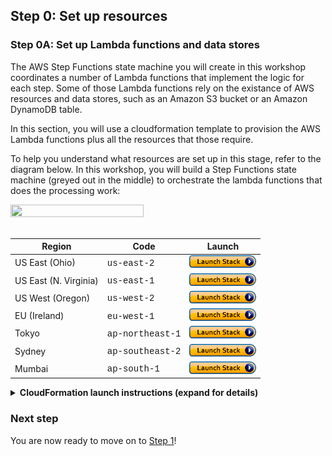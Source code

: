 ## Step 0: Set up resources

### Step 0A: Set up Lambda functions and data stores

The AWS Step Functions state machine you will create in this workshop coordinates a number of Lambda functions that implement the logic for each step. Some of those Lambda functions rely on the existance of AWS resources and data stores, such as an Amazon S3 bucket or an Amazon DynamoDB table.

In this section, you will use a cloudformation template to provision the AWS Lambda functions plus all the resources that those require.

To help you understand what resources are set up in this stage, refer to the diagram below. In this workshop, you will build a Step Functions state machine (greyed out in the middle) to orchestrate the lambda functions that does the processing work:
<br/>

<img src="images/0-resource-setup.png" width="65%" height="65%">

<br/>
<br/>

Region| Code | Launch
------|------|-------
US East (Ohio)| <span style="font-family:'Courier';">us-east-2</span> | [![Launch Step 0A in us-east-2](images/cfn-launch-stack.png)](https://console.aws.amazon.com/cloudformation/home?region=us-east-2#/stacks/new?stackName=sfn-workshop-setup&templateURL=https://s3-us-east-2.amazonaws.com/image-processing-step-functions-workshop-us-east-2/cloudformation/step0-sam.yaml)
US East (N. Virginia) | <span style="font-family:'Courier';">us-east-1</span> | [![Launch Step 0A in us-east-1](images/cfn-launch-stack.png)](https://console.aws.amazon.com/cloudformation/home?region=us-east-1#/stacks/new?stackName=sfn-workshop-setup&templateURL=https://s3.amazonaws.com/image-processing-step-functions-workshop-us-east-1/cloudformation/step0-sam.yaml)
US West (Oregon) | <span style="font-family:'Courier';">us-west-2</span> | [![Launch Step 0A in us-west-2](images/cfn-launch-stack.png)](https://console.aws.amazon.com/cloudformation/home?region=us-west-2#/stacks/new?stackName=sfn-workshop-setup&templateURL=https://s3-us-west-2.amazonaws.com/image-processing-step-functions-workshop-us-west-2/cloudformation/step0-sam.yaml)
EU (Ireland) | <span style="font-family:'Courier';">eu-west-1</span> | [![Launch Step 0A in eu-west-1](images/cfn-launch-stack.png)](https://console.aws.amazon.com/cloudformation/home?region=eu-west-1#/stacks/new?stackName=sfn-workshop-setup&templateURL=https://s3-eu-west-1.amazonaws.com/image-processing-step-functions-workshop-eu-west-1/cloudformation/step0-sam.yaml)
Tokyo | <span style="font-family:'Courier';">ap-northeast-1</span> | [![Launch Step 0A in ap-northeast-1](images/cfn-launch-stack.png)](https://console.aws.amazon.com/cloudformation/home?region=ap-northeast-1#/stacks/new?stackName=sfn-workshop-setup&templateURL=https://s3-ap-northeast-1.amazonaws.com/image-processing-step-functions-workshop-ap-northeast-1/cloudformation/step0-sam.yaml)
Sydney | <span style="font-family:'Courier';">ap-southeast-2</span> | [![Launch Step 0A in ap-southeast-2](images/cfn-launch-stack.png)](https://console.aws.amazon.com/cloudformation/home?region=ap-southeast-2#/stacks/new?stackName=sfn-workshop-setup&templateURL=https://s3-ap-southeast-2.amazonaws.com/image-processing-step-functions-workshop-ap-southeast-2/cloudformation/step0-sam.yaml)
Mumbai | <span style="font-family:'Courier';">ap-south-1</span> | [![Launch Step 0A in ap-south-1](images/cfn-launch-stack.png)](https://console.aws.amazon.com/cloudformation/home?region=ap-south-1#/stacks/new?stackName=sfn-workshop-setup&templateURL=https://s3-ap-south-1.amazonaws.com/image-processing-step-functions-workshop-ap-south-1/cloudformation/step0-sam.yaml)


<details>
<summary><strong> CloudFormation launch instructions (expand for details) </strong></summary><p>

1. Click the **Launch Stack** link above for the region of your choice.

1. Click **Next** on the Select Template page.

1. On the ```Specify stack details``` page, leave all the defaults and click **Next**.

1. On the ```Configure stack options``` page, also leave all the defaults and click **Next**.

1. On the ```Review page```, check all the boxes to acknowledge that CloudFormation will create IAM resources and CAPABILITY_AUTO_EXPAND and click **Create Stack**.

	![Acknowledge IAM Screenshot](./images/0a-cfn-create-change-set.png)

	This template creates a number of IAM roles to grant the Lambda fuctions proper permissions on the resources they have to deal with.

1. Wait for the `sfn-workshop-setup` stack to reach a status of `CREATE_COMPLETE` (you might need to click the refresh button to see the stack being created).
</details>


### Next step
You are now ready to move on to [Step 1](step-1.md)!

